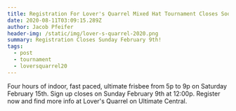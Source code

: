 ```yaml
---
title: Registration For Lover's Quarrel Mixed Hat Tournament Closes Soon!
date: 2020-08-11T03:09:15.289Z
author: Jacob Pfeifer
header-img: /static/img/lover-s-quarrel-2020.png
summary: Registration Closes Sunday February 9th!
tags:
  - post
  - tournament
  - loversquarrel20
---
```

Four hours of indoor, fast paced, ultimate frisbee from 5p to 9p on Saturday February 15th. Sign up closes on Sunday February 9th at 12:00p. Register now and find more info at Lover's Quarrel on Ultimate Central.